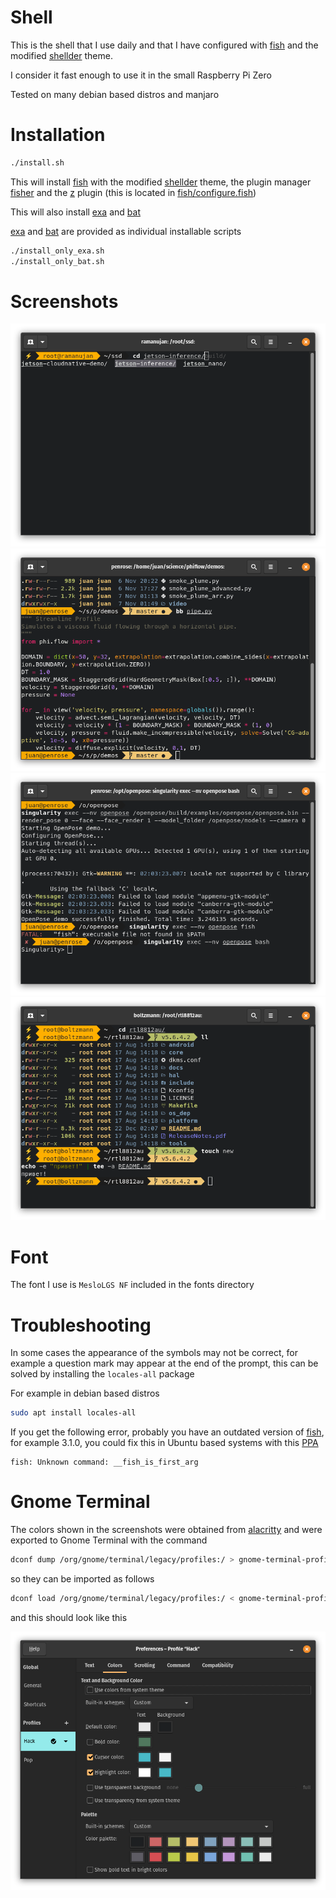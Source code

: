 # Shell
This is the shell that I use daily and that I have configured with [fish](https://github.com/fish-shell/fish-shell) and the modified [shellder](https://github.com/simnalamburt/shellder) theme.

I consider it fast enough to use it in the small Raspberry Pi Zero

Tested on many debian based distros and manjaro

# Installation
```sh
./install.sh
```
This will install [fish](https://github.com/fish-shell/fish-shell) with the modified [shellder](https://github.com/simnalamburt/shellder) theme, the plugin manager [fisher](https://github.com/jorgebucaran/fisher) and the [z](https://github.com/jethrokuan/z) plugin (this is located in [fish/configure.fish](fish/configure.fish))

This will also install [exa](https://github.com/ogham/exa) and [bat](https://github.com/sharkdp/bat)

[exa](https://github.com/ogham/exa) and [bat](https://github.com/sharkdp/bat) are provided as individual installable scripts
```sh
./install_only_exa.sh
./install_only_bat.sh
```

# Screenshots

![fish completion list](images/1.png "fish completion list")
![bat alias without line numbers and pagination](images/2.png "bat alias without line numbers and pagination")
![error return](images/3.png "error return")
![exa alias with icons and behavior with git](images/4.png "exa alias with icons and behavior with git")

# Font

The font I use is `MesloLGS NF` included in the fonts directory

# Troubleshooting

In some cases the appearance of the symbols may not be correct, for example a question mark may appear at the end of the prompt, this can be solved by installing the `locales-all` package

For example in debian based distros
```sh
sudo apt install locales-all
```

If you get the following error, probably you have an outdated version of [fish](https://github.com/fish-shell/fish-shell), for example 3.1.0, you could fix this in Ubuntu based systems with this [PPA](https://launchpad.net/~fish-shell/+archive/ubuntu/release-3)
```
fish: Unknown command: __fish_is_first_arg
```

# Gnome Terminal

The colors shown in the screenshots were obtained from [alacritty](https://github.com/alacritty/alacritty) and were exported to Gnome Terminal with the command
```sh
dconf dump /org/gnome/terminal/legacy/profiles:/ > gnome-terminal-profiles.dconf
```
so they can be imported as follows
```sh
dconf load /org/gnome/terminal/legacy/profiles:/ < gnome-terminal-profiles.dconf
```

and this should look like this

![Gnome Terminal profiles](images/5.png "Gnome Terminal profiles")
